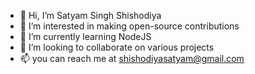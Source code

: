 - 👋 Hi, I’m Satyam Singh Shishodiya
- 👀 I’m interested in making open-source contributions
- 🌱 I’m currently learning NodeJS
- 💞️ I’m looking to collaborate on various projects
- 📫 you can reach me at shishodiyasatyam@gmail.com

<!---
sxtyxmm/sxtyxmm is a ✨ special ✨ repository because its `README.md` (this file) appears on your GitHub profile.
You can click the Preview link to take a look at your changes.
--->
